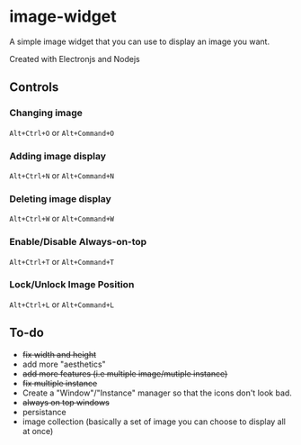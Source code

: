 # image-widget

A simple image widget that you can use to display an image you want.

Created with Electronjs and Nodejs

## Controls

### Changing image
`Alt+Ctrl+O` or `Alt+Command+O`
### Adding image display
`Alt+Ctrl+N` or `Alt+Command+N`
### Deleting image display
`Alt+Ctrl+W` or `Alt+Command+W`
### Enable/Disable Always-on-top
`Alt+Ctrl+T` or `Alt+Command+T`
### Lock/Unlock Image Position
`Alt+Ctrl+L` or `Alt+Command+L`

## To-do
- <del>fix width and height</del>
- add more "aesthetics"
- <del>add more features (i.e multiple image/mutiple instance)</del>
- <del>fix multiple instance</del>
- Create a "Window"/"Instance" manager so that the icons don't look bad.
- <del>always on top windows</del>
- persistance
- image collection (basically a set of image you can choose to display all at once)